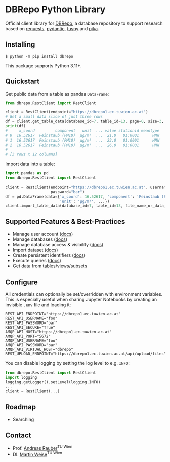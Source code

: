 # DBRepo Python Library

Official client library for [DBRepo](https://www.ifs.tuwien.ac.at/infrastructures/dbrepo/1.4.3/), a database
repository to support research based
on [requests](https://pypi.org/project/requests/), [pydantic](https://pypi.org/project/pydantic/), [tuspy](https://pypi.org/project/tuspy/)
and [pika](https://pypi.org/project/pika/).

## Installing

```console
$ python -m pip install dbrepo
```

This package supports Python 3.11+.

## Quickstart

Get public data from a table as pandas `DataFrame`:

```python
from dbrepo.RestClient import RestClient

client = RestClient(endpoint="https://dbrepo1.ec.tuwien.ac.at")
# Get a small data slice of just three rows
df = client.get_table_data(database_id=7, table_id=13, page=0, size=3, df=True)
print(df)
#     x_coord         component   unit  ... value stationid meantype
# 0  16.52617  Feinstaub (PM10)  µg/m³  ...  21.0   01:0001      HMW
# 1  16.52617  Feinstaub (PM10)  µg/m³  ...  23.0   01:0001      HMW
# 2  16.52617  Feinstaub (PM10)  µg/m³  ...  26.0   01:0001      HMW
#
# [3 rows x 12 columns]
```

Import data into a table:

```python
import pandas as pd
from dbrepo.RestClient import RestClient

client = RestClient(endpoint="https://dbrepo1.ec.tuwien.ac.at", username="foo",
                    password="bar")
df = pd.DataFrame(data={'x_coord': 16.52617, 'component': 'Feinstaub (PM10)',
                        'unit': 'µg/m³', ...})
client.import_table_data(database_id=7, table_id=13, file_name_or_data_frame=df)
```

## Supported Features & Best-Practices

- Manage user
  account ([docs](https://www.ifs.tuwien.ac.at/infrastructures/dbrepo/1.5.0/api/#create-user-account))
- Manage
  databases ([docs](https://www.ifs.tuwien.ac.at/infrastructures/dbrepo//usage-overview/#create-database))
- Manage database access &
  visibility ([docs](https://www.ifs.tuwien.ac.at/infrastructures/dbrepo/1.5.0/api/#create-database))
- Import
  dataset ([docs](https://www.ifs.tuwien.ac.at/infrastructures/dbrepo/1.5.0/api/#import-dataset))
- Create persistent
  identifiers ([docs](https://www.ifs.tuwien.ac.at/infrastructures/dbrepo/1.5.0/api/#assign-database-pid))
- Execute
  queries ([docs](https://www.ifs.tuwien.ac.at/infrastructures/dbrepo/1.5.0/api/#export-subset))
- Get data from tables/views/subsets

## Configure

All credentials can optionally be set/overridden with environment variables. This is especially useful when sharing 
Jupyter Notebooks by creating an invisible `.env` file and loading it:

```
REST_API_ENDPOINT="https://dbrepo1.ec.tuwien.ac.at"
REST_API_USERNAME="foo"
REST_API_PASSWORD="bar"
REST_API_SECURE="True"
AMQP_API_HOST="https://dbrepo1.ec.tuwien.ac.at"
AMQP_API_PORT="5672"
AMQP_API_USERNAME="foo"
AMQP_API_PASSWORD="bar"
AMQP_API_VIRTUAL_HOST="dbrepo"
REST_UPLOAD_ENDPOINT="https://dbrepo1.ec.tuwien.ac.at/api/upload/files"
```

You can disable logging by setting the log level to e.g. `INFO`:

```python
from dbrepo.RestClient import RestClient
import logging
logging.getLogger().setLevel(logging.INFO)
...
client = RestClient(...)
```

## Roadmap

- Searching

## Contact

* Prof. [Andreas Rauber](https://tiss.tuwien.ac.at/person/39608.html)<sup>TU Wien</sup>
* DI. [Martin Weise](https://tiss.tuwien.ac.at/person/287722.html)<sup>TU Wien</sup>
